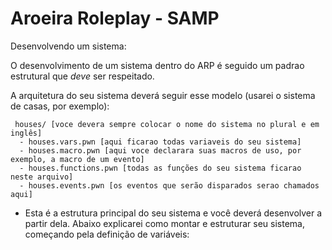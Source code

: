 # Aroeira Roleplay - SAMP

Desenvolvendo um sistema:

 O desenvolvimento de um sistema dentro do ARP é seguido um padrao estrutural que _deve_ ser respeitado.
 
 A arquitetura do seu sistema deverá seguir esse modelo (usarei o sistema de casas, por exemplo):
  ```
   houses/ [voce devera sempre colocar o nome do sistema no plural e em inglês]
    - houses.vars.pwn [aqui ficarao todas variaveis do seu sistema]
    - houses.macro.pwn [aqui voce declarara suas macros de uso, por exemplo, a macro de um evento]
    - houses.functions.pwn [todas as funções do seu sistema ficarao neste arquivo]
    - houses.events.pwn [os eventos que serão disparados serao chamados aqui]
  ```
    
 * Esta é a estrutura principal do seu sistema e você deverá desenvolver a partir dela. Abaixo explicarei como montar e estruturar seu sistema, começando pela definição de variáveis:
